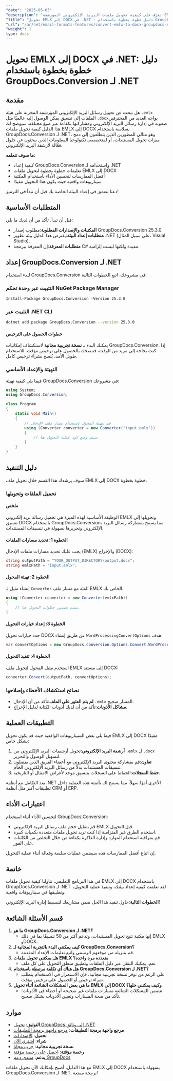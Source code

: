 ```yaml
---
"date": "2025-05-03"
"description": "تعرّف على كيفية تحويل ملفات البريد الإلكتروني المؤرشفة EMLX إلى DOCX بسهولة باستخدام GroupDocs.Conversion لـ .NET. يغطي هذا الدليل الإعداد والتنفيذ والتطبيقات العملية."
"title": "تحويل EMLX إلى DOCX في .NET - دليل خطوة بخطوة باستخدام GroupDocs.Conversion لـ .NET"
"url": "/ar/net/email-formats-features/convert-emlx-to-docx-groupdocs-net/"
"weight": 1
type: docs
---
```

# تحويل EMLX إلى DOCX في .NET: دليل خطوة بخطوة باستخدام GroupDocs.Conversion لـ .NET

## مقدمة

هل تبحث عن تحويل رسائل البريد الإلكتروني المؤرشفة المخزنة على هيئة `.emlx` الملفات إلى تنسيق يمكن الوصول إليه عالميًا مثل `.docx`يواجه العديد من المحترفين صعوبة في إدارة رسائل البريد الإلكتروني ومشاركتها بكفاءة عبر صيغ مختلفة. سيوضح لك هذا الدليل كيفية تحويل ملفات EMLX إلى DOCX بسلاسة باستخدام GroupDocs.Conversion لـ .NET، وهو مثالي للمطورين الذين يتطلعون إلى دمج ميزات تحويل المستندات، أو لمتخصصي تكنولوجيا المعلومات الذين يبحثون عن حلول فعّالة لأرشفة البريد الإلكتروني.

**ما سوف تتعلمه:**
- كيفية إعداد GroupDocs.Conversion واستخدامه لـ .NET
- تعليمات خطوة بخطوة لتحويل ملفات EMLX إلى DOCX
- أفضل الممارسات لتحسين الأداء باستخدام المكتبة
- سيناريوهات واقعية حيث يكون هذا التحويل مفيدًا

دعنا نتعمق في إعداد البيئة الخاصة بك قبل أن نبدأ في الترميز!

## المتطلبات الأساسية

قبل أن تبدأ، تأكد من أن لديك ما يلي:
- **المكتبات والإصدارات المطلوبة**:مطلوب إصدار GroupDocs.Conversion 25.3.0.
- **متطلبات إعداد البيئة**:يفترض هذا الدليل بيئة تطوير .NET (على سبيل المثال، Visual Studio).
- **متطلبات المعرفة**:إن المعرفة ببرمجة C# مفيدة ولكنها ليست إلزامية.

## إعداد GroupDocs.Conversion لـ .NET

لبدء استخدام GroupDocs.Conversion في مشروعك، اتبع الخطوات التالية:

### التثبيت عبر وحدة تحكم NuGet Package Manager
```plaintext
Install-Package GroupDocs.Conversion -Version 25.3.0
```

### التثبيت عبر .NET CLI
```bash
dotnet add package GroupDocs.Conversion --version 25.3.0
```

#### خطوات الحصول على الترخيص
يمكنك البدء بـ **نسخة تجريبية مجانية** لاستكشاف إمكانيات GroupDocs.Conversion. إذا كنت بحاجة إلى مزيد من الوقت، فننصحك بالحصول على ترخيص مؤقت. للاستخدام طويل الأمد، يُنصح بشراء ترخيص كامل.

### التهيئة والإعداد الأساسي
فيما يلي كيفية تهيئة GroupDocs.Conversion في مشروعك:
```csharp
using System;
using GroupDocs.Conversion;

class Program
{
    static void Main()
    {
        // قم بتهيئة المحول باستخدام مسار ملف الإدخال
        using (Converter converter = new Converter("input.emlx"))
        {
            // سيتم وضع كود عملية التحويل هنا
        }
    }
}
```

## دليل التنفيذ
سوف يرشدك هذا القسم خلال تحويل ملف EMLX إلى DOCX خطوة بخطوة.

### تحميل الملفات وتحويلها

#### ملخص
الوظيفة الأساسية لهذه الميزة هي تحميل رسالة بريد إلكتروني EMLX وتحويلها إلى تنسيق DOCX باستخدام GroupDocs.Conversion، مما يسمح بمشاركة رسائل البريد الإلكتروني وتحريرها بسهولة في تنسيقات المستندات.

#### الخطوة 1: تحديد مسارات الملفات
يجب عليك تحديد مسارات ملفات الإدخال (EMLX) والإخراج (DOCX):
```csharp
string outputPath = "YOUR_OUTPUT_DIRECTORY\output.docx";
string emlxPath = "input.emlx";
```

#### الخطوة 2: تهيئة المحول
إنشاء مثيل لـ `Converter` الفئة مع مسار ملف EMLX الخاص بك.
```csharp
using (Converter converter = new Converter(emlxPath))
{
    // سيتم تضمين خطوات التحويل هنا.
}
```

#### الخطوة 3: إعداد خيارات التحويل
حدد خيارات تحويل DOCX عن طريق إنشاء `WordProcessingConvertOptions` هدف:
```csharp
var convertOptions = new GroupDocs.Conversion.Options.Convert.WordProcessingConvertOptions();
```

#### الخطوة 4: تنفيذ التحويل
استخدم مثيل المحول لتحويل ملف EMLX إلى مستند DOCX:
```csharp
converter.Convert(outputPath, convertOptions);
```

### نصائح استكشاف الأخطاء وإصلاحها
- **لم يتم العثور على الملف**:تأكد من أن الإدخال `.emlx` المسار صحيح.
- **مشاكل الأذونات**:تأكد من أن لديك أذونات الكتابة لدليل الإخراج.

## التطبيقات العملية
فيما يلي بعض السيناريوهات الواقعية حيث قد يكون تحويل EMLX إلى DOCX مفيدًا بشكل خاص:
1. **أرشفة البريد الإلكتروني**:تحويل أرشيفات البريد الإلكتروني من `.emlx` ل `.docx` لتسهيل الوصول والتحرير.
2. **تعاون**:قم بمشاركة محتوى البريد الإلكتروني مع أعضاء الفريق الذين يفضلون تنسيقات المستندات بدلاً من رسائل البريد الإلكتروني الخام.
3. **حفظ السجلات**:الحفاظ على السجلات بتنسيق موحد لأغراض الامتثال أو التاريخية.

يعد التكامل مع أنظمة .NET الأخرى أمرًا سهلاً، مما يسمح لك بأتمتة هذه العملية داخل تطبيقات أكبر مثل أنظمة CRM أو ERP.

## اعتبارات الأداء
لتحسين الأداء أثناء استخدام GroupDocs.Conversion:
- قم بتقليل حجم ملف رسائل البريد الإلكتروني EMLX قبل التحويل.
- استخدم الطرق غير المتزامنة إذا كنت تريد تحويل ملفات متعددة بكميات كبيرة.
- قم بمراقبة استخدام الموارد وإدارة الذاكرة بكفاءة من خلال التخلص من الكائنات على الفور.

إن اتباع أفضل الممارسات هذه سيضمن عمليات سلسة وفعالة أثناء عملية التحويل.

## خاتمة
في هذا البرنامج التعليمي، تناولنا كيفية تحويل ملفات EMLX إلى DOCX باستخدام GroupDocs.Conversion لـ .NET. لقد تعلمت كيفية إعداد بيئتك، وتنفيذ عملية التحويل، وتطبيقها في سيناريوهات واقعية.

**الخطوات التالية**:حاول تنفيذ هذا الحل ضمن مشاريعك لتبسيط إدارة البريد الإلكتروني!

## قسم الأسئلة الشائعة
1. **ما هو GroupDocs.Conversion لـ .NET؟**
   - إنها مكتبة تتيح تحويل المستندات، وتدعم أكثر من 50 تنسيقًا بما في ذلك EMLX وDOCX.
2. **كيف يمكنني البدء بالتجربة المجانية لـ GroupDocs.Conversion؟**
   - قم بتنزيله من موقعهم الرسمي واتبع تعليمات الإعداد المقدمة.
3. **هل يمكنني تحويل ملفات EMLX متعددة مرة واحدة؟**
   - نعم، يمكنك التنقل عبر دليل الملفات وتطبيق منطق التحويل على كل ملف.
4. **هل هناك أي تكلفة مرتبطة باستخدام GroupDocs.Conversion لـ .NET؟**
   - على الرغم من توفر نسخة تجريبية مجانية، فإن الاستمرار في الاستخدام يتطلب شراء ترخيص أو الحصول على ترخيص مؤقت.
5. **ما هي بعض المشكلات الشائعة أثناء تحويل EMLX إلى DOCX وكيف يمكنني حلها؟**
   - تتضمن المشكلات الشائعة مسارات ملفات غير صحيحة أو أخطاء في الأذونات؛ تأكد من صحة المسارات وتعيين الأذونات بشكل صحيح.

## موارد
- **التوثيق**: [تحويل GroupDocs إلى وثائق .NET](https://docs.groupdocs.com/conversion/net/)
- **مرجع واجهة برمجة التطبيقات**: [مرجع واجهة برمجة التطبيقات](https://reference.groupdocs.com/conversion/net/)
- **تحميل**: [الإصدارات](https://releases.groupdocs.com/conversion/net/)
- **شراء**: [اشتري الآن](https://purchase.groupdocs.com/buy)
- **نسخة تجريبية مجانية**: [جرب مجانا](https://releases.groupdocs.com/conversion/net/)
- **رخصة مؤقتة**: [احصل على رخصة مؤقتة](https://purchase.groupdocs.com/temporary-license/)
- **يدعم**: [منتدى دعم GroupDocs](https://forum.groupdocs.com/c/conversion/10)

مع هذا الدليل، أصبح بإمكانك الآن تحويل ملفات EMLX إلى DOCX بسهولة باستخدام GroupDocs.Conversion لـ .NET. برمجة ممتعة!